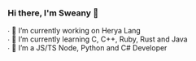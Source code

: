 ### Hi there, I'm Sweany 👋

∙ 🔭 I’m currently working on Herya Lang <br>
∙ 🌱 I’m currently learning C, C++, Ruby, Rust and Java <br>
∙ 🌃 I’m a JS/TS Node, Python and C# Developer
